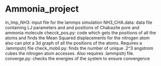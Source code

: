 # Ammonia_project
in_lmp_NH3: input file for the lammps simulation 
NH3_CHA.data: data file containing LJ parameters and and positions of Chabazite pore and ammonia molecule
checck_pos.py: code which gets the positions of all the atoms and finds the Mean Squared displacements for the nitrogen atom also can plot a 3d graph of all the positions of the atoms. 
Requires a .lammpstrj file
check_mobil.py: finds the number of unique .2^3 angstrom cubes the nitrogen atom accesses. Also requires .lammpstrj file.
converge.py: checks the energies of the system to ensure convergence
